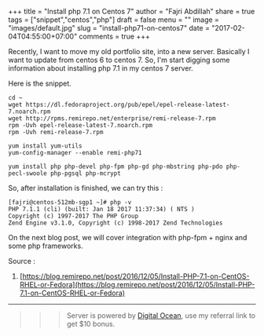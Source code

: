 +++
title = "Install php 7.1 on Centos 7"
author = "Fajri Abdillah"
share = true
tags = ["snippet","centos","php"]
draft = false
menu = ""
image = "images/default.jpg"
slug = "install-php71-on-centos7"
date = "2017-02-04T04:55:00+07:00"
comments = true
+++

Recently, I want to move my old portfolio site, into a new server. Basically I want to update from centos 6 to centos 7. So, I'm start digging some information about installing php 7.1 in my centos 7 server.

<!--more-->

Here is the snippet.

```
cd ~
wget https://dl.fedoraproject.org/pub/epel/epel-release-latest-7.noarch.rpm
wget http://rpms.remirepo.net/enterprise/remi-release-7.rpm
rpm -Uvh epel-release-latest-7.noarch.rpm
rpm -Uvh remi-release-7.rpm

yum install yum-utils
yum-config-manager --enable remi-php71

yum install php php-devel php-fpm php-gd php-mbstring php-pdo php-pecl-swoole php-pgsql php-mcrypt
```

So, after installation is finished, we can try this :

```
[fajri@centos-512mb-sgp1 ~]# php -v
PHP 7.1.1 (cli) (built: Jan 18 2017 11:37:34) ( NTS )
Copyright (c) 1997-2017 The PHP Group
Zend Engine v3.1.0, Copyright (c) 1998-2017 Zend Technologies
```

On the next blog post, we will cover integration with php-fpm + nginx and some php frameworks.

Source :  

1. [https://blog.remirepo.net/post/2016/12/05/Install-PHP-7.1-on-CentOS-RHEL-or-Fedora](https://blog.remirepo.net/post/2016/12/05/Install-PHP-7.1-on-CentOS-RHEL-or-Fedora)

---

>>> Server is powered by [Digital Ocean](https://m.do.co/c/6b1c3b315e1e), use my referral link to get $10 bonus.
